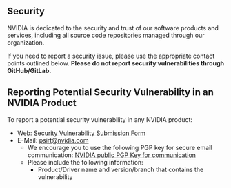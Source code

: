 ## Security


NVIDIA is dedicated to the security and trust of our software products and services, including all
source code repositories managed through our organization. 

If you need to report a security issue, please use the appropriate contact points outlined
below. **Please do not report security vulnerabilities through GitHub/GitLab.** 

## Reporting Potential Security Vulnerability in an NVIDIA Product

To report a potential security vulnerability in any NVIDIA product:
- Web: [Security Vulnerability Submission Form](https://www.nvidia.com/object/submit-security-vulnerability.html)
- E-Mail: psirt@nvidia.com
   - We encourage you to use the following PGP key for secure email communication: [NVIDIA public PGP Key for communication](https://www.nvidia.com/en-us/security/pgp-key)
   - Please include the following information:
      - Product/Driver name and version/branch that contains the vulnerability
